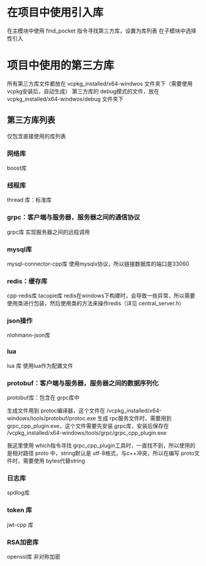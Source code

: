 # 在项目中使用引入库
在主模块中使用 find_pocket 指令寻找第三方库，设置为库列表
在子模块中选择性引入

# 项目中使用的第三方库
所有第三方库文件都放在 vcpkg_installed/x64-windwos 文件夹下（需要使用vcpkg安装后，自动生成）
第三方库的 debug模式的文件，放在 vcpkg_installed/x64-windwos/debug 文件夹下

## 第三方库列表
仅包含直接使用的库列表

### 网络库
boost库

### 线程库
thread 库：标准库

### grpc：客户端与服务器，服务器之间的通信协议
grpc库
实现服务器之间的远程调用 
    
### mysql库
mysql-connector-cpp库
使用mysqlx协议，所以链接数据库的端口是33060

### redis：缓存库
cpp-redis库
tacopie库
redis在windows下构建时，会导致一些异常，所以需要使用类进行包装，然后使用类的方法来操作redis（详见 central_server.h）

### json操作
nlohmann-json库

### lua
lua 库
使用lua作为配置文件

### protobuf：客户端与服务器，服务器之间的数据序列化
protobuf库：包含在 grpc库中

生成文件用到 protoc编译器，这个文件在 /vcpkg_installed/x64-windows/tools/protobuf/protoc.exe
生成 rpc服务文件时，需要用到 grpc_cpp_plugin.exe，这个文件需要先安装 grpc库，安装后保存在 /vcpkg_installed/x64-windows/tools/grpc/grpc_cpp_plugin.exe

我这里使用 which指令寻找 grpc_cpp_plugin工具时，一直找不到，所以使用的是相对路径
proto 中，string默认是 utf-8格式，与c++冲突，所以在编写 proto文件时，需要使用 bytes代替string

### 日志库
spdlog库

### token 库
jwt-cpp 库

### RSA加密库
openssl库
非对称加密